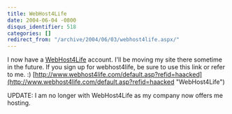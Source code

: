 ```yaml
---
title: WebHost4Life
date: 2004-06-04 -0800
disqus_identifier: 518
categories: []
redirect_from: "/archive/2004/06/03/webhost4life.aspx/"
---
```


I now have a [WebHost4Life](http://webhost4life.com "WebHost4Life")
account. I'll be moving my site there sometime in the future. If you
sign up for webhost4life, be sure to use this link or refer to me. :)
[http://www.webhost4life.com/default.asp?refid=haacked](http://www.webhost4life.com/default.asp?refid=haacked "WebHost4Life")

UPDATE: I am no longer with WebHost4Life as my company now offers me
hosting.

